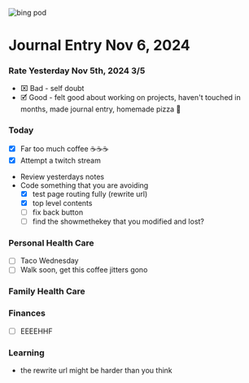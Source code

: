 ![bing pod](https://bing.com/th?id=OHR.ShiShiBeach_EN-US4231457607_1920x1080.jpg)

Journal Entry Nov 6, 2024
=========================

### Rate Yesterday Nov 5th, 2024 3/5
- ⌧ Bad - self doubt
- 🗹 Good - felt good about working on projects, haven't
  touched in months, made journal entry, homemade pizza 🍕

### Today
- [x] Far too much coffee ☕☕☕
- [x] Attempt a twitch stream
- Review yesterdays notes
- Code something that you are avoiding
    - [x] test page routing fully (rewrite url)
    - [x] top level contents
    - [ ] fix back button
    - [ ] find the showmethekey that you modified and lost?

### Personal Health Care
- [ ] Taco Wednesday
- [ ] Walk soon, get this coffee jitters gono

### Family Health Care


### Finances
- [ ] EEEEHHF

### Learning
- the rewrite url might be harder than you think

